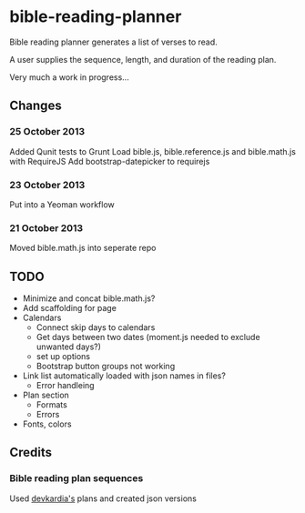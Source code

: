 bible-reading-planner
=====================

Bible reading planner generates a list of verses to read.

A user supplies the sequence, length, and duration of the reading plan.

Very much a work in progress...

## Changes

### 25 October 2013
Added Qunit tests to Grunt
Load bible.js, bible.reference.js and bible.math.js with RequireJS
Add bootstrap-datepicker to requirejs

### 23 October 2013
Put into a Yeoman workflow

### 21 October 2013
Moved bible.math.js into seperate repo

## TODO
- Minimize and concat bible.math.js?
- Add scaffolding for page
- Calendars
	- Connect skip days to calendars
	- Get days between two dates (moment.js needed to exclude unwanted days?)
	- set up options
	- Bootstrap button groups not working
- Link list automatically loaded with json names in files?
	- Error handleing
- Plan section
	- Formats
	- Errors
- Fonts, colors


## Credits

### Bible reading plan sequences

Used [devkardia's](https://github.com/devkardia) plans and created json versions